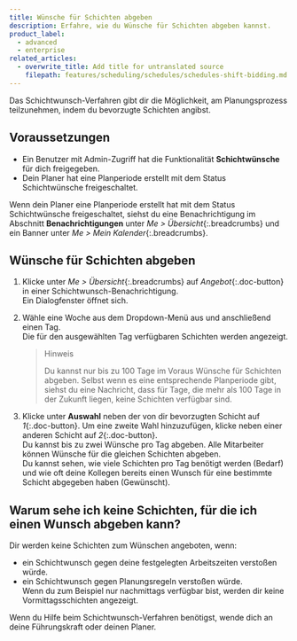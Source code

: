 ```yaml
---
title: Wünsche für Schichten abgeben
description: Erfahre, wie du Wünsche für Schichten abgeben kannst.
product_label:
  - advanced
  - enterprise
related_articles:
  - overwrite_title: Add title for untranslated source
    filepath: features/scheduling/schedules/schedules-shift-bidding.md
---
```


Das Schichtwunsch-Verfahren gibt dir die Möglichkeit, am Planungsprozess teilzunehmen, indem du bevorzugte Schichten angibst.

## Voraussetzungen

- Ein Benutzer mit Admin-Zugriff hat die Funktionalität **Schichtwünsche** für dich freigegeben.
- Dein Planer hat eine Planperiode erstellt mit dem Status Schichtwünsche freigeschaltet.

Wenn dein Planer eine Planperiode erstellt hat mit dem Status Schichtwünsche freigeschaltet, siehst du eine Benachrichtigung im Abschnitt **Benachrichtigungen** unter _Me > Übersicht_{:.breadcrumbs} und ein Banner unter _Me > Mein Kalender_{:.breadcrumbs}.

## Wünsche für Schichten abgeben

1. Klicke unter _Me > Übersicht_{:.breadcrumbs} auf _Angebot_{:.doc-button} in einer Schichtwunsch-Benachrichtigung.  
   Ein Dialogfenster öffnet sich.
2. Wähle eine Woche aus dem Dropdown-Menü aus und anschließend einen Tag.  
   Die für den ausgewählten Tag verfügbaren Schichten werden angezeigt.

   > Hinweis
   >
   > Du kannst nur bis zu 100&nbsp;Tage im Voraus Wünsche für Schichten abgeben. Selbst wenn es eine entsprechende Planperiode gibt, siehst du eine Nachricht, dass für Tage, die mehr als 100&nbsp;Tage in der Zukunft liegen, keine Schichten verfügbar sind.

3. Klicke unter **Auswahl** neben der von dir bevorzugten Schicht auf _1_{:.doc-button}. Um eine zweite Wahl hinzuzufügen, klicke neben einer anderen Schicht auf _2_{:.doc-button}.  
   Du kannst bis zu zwei Wünsche pro Tag abgeben. Alle Mitarbeiter können Wünsche für die gleichen Schichten abgeben.  
   Du kannst sehen, wie viele Schichten pro Tag benötigt werden (Bedarf) und wie oft deine Kollegen bereits einen Wunsch für eine bestimmte Schicht abgegeben haben (Gewünscht).

## Warum sehe ich keine Schichten, für die ich einen Wunsch abgeben kann?

Dir werden keine Schichten zum Wünschen angeboten, wenn:

- ein Schichtwunsch gegen deine festgelegten Arbeitszeiten verstoßen würde.
- ein Schichtwunsch gegen Planungsregeln verstoßen würde.  
  Wenn du zum Beispiel nur nachmittags verfügbar bist, werden dir keine Vormittagsschichten angezeigt.

Wenn du Hilfe beim Schichtwunsch-Verfahren benötigst, wende dich an deine Führungskraft oder deinen Planer.
